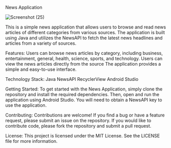 News Application

![Screenshot (25)](https://github.com/Corazon0112/NewsApp/assets/92594865/6d04a244-20e4-455e-ab67-129d6bfde624)

This is a simple news application that allows users to browse and read news articles of different categories from various sources. The application is built using Java and utilizes the NewsAPI to fetch the latest news headlines and articles from a variety of sources.

Features:
Users can browse news articles by category, including business, entertainment, general, health, science, sports, and technology.
Users can view the news articles directly from the source
The application provides a simple and easy-to-use interface.

Technology Stack:
Java
NewsAPI
RecyclerView
Android Studio

Getting Started:
To get started with the News Application, simply clone the repository and install the required dependencies. Then, open and run the application using Android Studio. You will need to obtain a NewsAPI key to use the application.

Contributing:
Contributions are welcome! If you find a bug or have a feature request, please submit an issue on the repository. If you would like to contribute code, please fork the repository and submit a pull request.

License:
This project is licensed under the MIT License. See the LICENSE file for more information.
